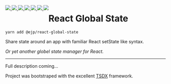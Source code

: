 <p style="float: left; margin-bottom: 50px">
<a href="https://www.npmjs.com/package/@ejp/react-global-state">
<img src="https://badgen.net/npm/v/@ejp/react-global-state" /> 
</a>
<a href="https://www.npmjs.com/package/@ejp/react-global-state">
<img src="https://badgen.net/npm/license/@ejp/react-global-state" /> 
</a>
<a href="https://www.npmjs.com/package/@ejp/react-global-state">
<img src="https://badgen.net/npm/types/@ejp/react-global-state"/>
</a>
<a href="https://bundlephobia.com/result?p=@ejp/react-global-state">
<img src="https://badgen.net/bundlephobia/min/@ejp/react-global-state" /> 
</a>
<a href="https://circleci.com/gh/edwardpayton/react-global-state">
<img src="https://badgen.net/circleci/github/edwardpayton/react-global-state"/> 
</a>
<a href="https://app.codacy.com/manual/edwardjpayton/react-global-state/dashboard">
 <img src="https://api.codacy.com/project/badge/Grade/8905c0bbc57f4635bf209e77e62ec14f?isInternal=true" />
</a>
<a href="#">
<img src="https://badgen.net/dependabot/edwardpayton/react-global-state/?icon=dependabot"/>
</a>
</p>

# React Global State

`yarn add @ejp/react-global-state`

Share state around an app with familiar React setState like syntax.

_Or yet another globel state manager for React._

---

Full description coming...

Project was bootstraped with the excellent [TSDX](https://github.com/jaredpalmer/tsdx) framework.
